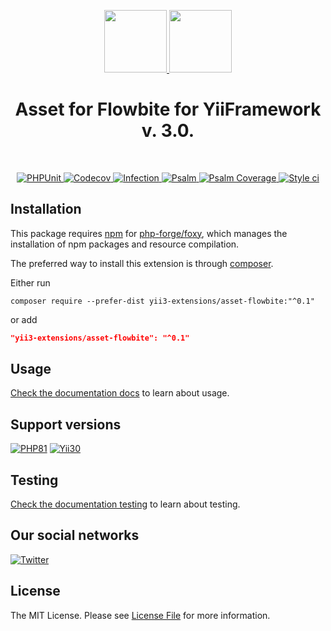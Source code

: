 <p align="center">
    <a href="https://github.com/yii3-extensions/asset-flowbite" target="_blank">
        <img src="https://avatars.githubusercontent.com/u/121752654?s=200&v=4" height="100px">
    </a>
    <a href="https://flowbite.com/" target="_blank">
        <img src="https://flowbite.com/docs/images/logo.svg" height="100px">
    </a>
    <h1 align="center">Asset for Flowbite for YiiFramework v. 3.0.</h1>
    <br>
</p>


<p align="center">
    <a href="https://github.com/yii3-extensions/asset-flowbite/actions/workflows/build.yml" target="_blank">
        <img src="https://github.com/yii3-extensions/asset-flowbite/actions/workflows/build.yml/badge.svg" alt="PHPUnit">
    </a>
    <a href="https://codecov.io/gh/yii3-extensions/asset-flowbite" target="_blank">
        <img src="https://codecov.io/gh/yii3-extensions/asset-flowbite/branch/main/graph/badge.svg?token=MF0XUGVLYC" alt="Codecov">
    </a>
    <a href="https://dashboard.stryker-mutator.io/reports/github.com/yii3-extensions/asset-flowbite/main" target="_blank">
        <img src="https://img.shields.io/endpoint?style=flat&url=https%3A%2F%2Fbadge-api.stryker-mutator.io%2Fgithub.com%2Fyii2-extensions%2Fasset-bootstrap5%2Fmain" alt="Infection">
    </a>
    <a href="https://github.com/yii3-extensions/asset-flowbite/actions/workflows/static.yml" target="_blank">
        <img src="https://github.com/yii3-extensions/asset-flowbite/actions/workflows/static.yml/badge.svg" alt="Psalm">
    </a>
    <a href="https://shepherd.dev/github/yii3-extensions/asset-flowbite" target="_blank">
        <img src="https://shepherd.dev/github/yii3-extensions/asset-flowbite/coverage.svg" alt="Psalm Coverage">
    </a>
    <a href="https://github.styleci.io/repos/494495136?branch=main" target="_blank">
        <img src="https://github.styleci.io/repos/494495136/shield?branch=main" alt="Style ci">
    </a>           
</p>

## Installation

This package requires [npm](https://www.npmjs.com/) for [php-forge/foxy](https://www.github.com/php-forge/foxy), which
manages the installation of npm packages and resource compilation.

The preferred way to install this extension is through [composer](https://getcomposer.org/download/).

Either run

```shell
composer require --prefer-dist yii3-extensions/asset-flowbite:"^0.1"
```

or add

```json
"yii3-extensions/asset-flowbite": "^0.1"
```

## Usage

[Check the documentation docs](/docs/README.md) to learn about usage.

## Support versions

[![PHP81](https://img.shields.io/badge/PHP-%3E%3D8.1-787CB5)](https://www.php.net/releases/8.1/en.php)
[![Yii30](https://img.shields.io/badge/Yii%20version-3.0-blue)](https://yiiframework.com)

## Testing

[Check the documentation testing](/docs/testing.md) to learn about testing.

## Our social networks

[![Twitter](https://img.shields.io/badge/twitter-follow-1DA1F2?logo=twitter&logoColor=1DA1F2&labelColor=555555?style=flat)](https://twitter.com/Terabytesoftw)

## License

The MIT License. Please see [License File](LICENSE.md) for more information.
